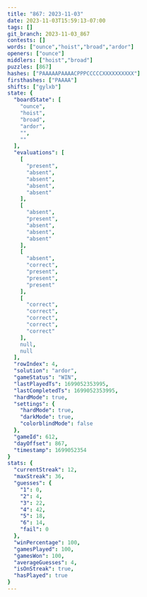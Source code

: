 ```yaml
---
title: "867: 2023-11-03"
date: 2023-11-03T15:59:13-07:00
tags: []
git_branch: 2023-11-03_867
contests: []
words: ["ounce","hoist","broad","ardor"]
openers: ["ounce"]
middlers: ["hoist","broad"]
puzzles: [867]
hashes: ["PAAAAAPAAAACPPPCCCCCXXXXXXXXXX"]
firsthashes: ["PAAAA"]
shifts: ["gylxb"]
state: {
  "boardState": [
    "ounce",
    "hoist",
    "broad",
    "ardor",
    "",
    ""
  ],
  "evaluations": [
    [
      "present",
      "absent",
      "absent",
      "absent",
      "absent"
    ],
    [
      "absent",
      "present",
      "absent",
      "absent",
      "absent"
    ],
    [
      "absent",
      "correct",
      "present",
      "present",
      "present"
    ],
    [
      "correct",
      "correct",
      "correct",
      "correct",
      "correct"
    ],
    null,
    null
  ],
  "rowIndex": 4,
  "solution": "ardor",
  "gameStatus": "WIN",
  "lastPlayedTs": 1699052353995,
  "lastCompletedTs": 1699052353995,
  "hardMode": true,
  "settings": {
    "hardMode": true,
    "darkMode": true,
    "colorblindMode": false
  },
  "gameId": 612,
  "dayOffset": 867,
  "timestamp": 1699052354
}
stats: {
  "currentStreak": 12,
  "maxStreak": 36,
  "guesses": {
    "1": 0,
    "2": 4,
    "3": 22,
    "4": 42,
    "5": 18,
    "6": 14,
    "fail": 0
  },
  "winPercentage": 100,
  "gamesPlayed": 100,
  "gamesWon": 100,
  "averageGuesses": 4,
  "isOnStreak": true,
  "hasPlayed": true
}
---
```

<!-- more -->
